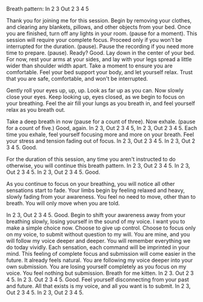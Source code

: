 Breath pattern:
In 2 3
Out 2 3 4 5

Thank you for joining me for this session. Begin by removing your clothes, and clearing any blankets, pillows, and other objects from your bed. Once you are finished, turn off any lights in your room. (pause for a moment). This session will require your complete focus. Proceed only if you won't be interrupted for the duration. (pause). Pause the recording if you need more time to prepare. (pause). Ready? Good. Lay down in the center of your bed. For now, rest your arms at your sides, and lay with your legs spread a little wider than shoulder width apart. Take a moment to ensure you are comfortable. Feel your bed support your body, and let yourself relax. Trust that you are safe, comfortable, and won't be interrupted. 

Gently roll your eyes up, up, up. Look as far up as you can. Now slowly close your eyes. Keep looking up, eyes closed, as we begin to focus on your breathing. Feel the air fill your lungs as you breath in, and feel yourself relax as you breath out.

Take a deep breath in now (pause for a count of three). Now exhale. (pause for a count of five.) Good, again. In 2 3, Out 2 3 4 5, In 2 3, Out 2 3 4 5. Each time you exhale, feel yourself focusing more and more on your breath. Feel your stress and tension fading out of focus. In 2 3, Out 2 3 4 5. In 2 3, Out 2 3 4 5. Good.

For the duration of this session, any time you aren't instructed to do otherwise, you will continue this breath pattern. In 2 3, Out 2 3 4 5. In 2 3, Out 2 3 4 5. In 2 3, Out 2 3 4 5. Good.

As you continue to focus on your breathing, you will notice all other sensations start to fade. Your limbs begin by feeling relaxed and heavy, slowly fading from your awareness. You feel no need to move, other than to breath. You will only move when you are told.

In 2 3, Out 2 3 4 5. Good. Begin to shift your awareness away from your breathing slowly, losing yourself in the sound of my voice. I want you to make a simple choice now. Choose to give up control. Choose to focus only on my voice, to submit without question to my will. You are mine, and you will follow my voice deeper and deeper. You will remember everything we do today vividly. Each sensation, each command will be imprinted in your mind. This feeling of complete focus and submission will come easier in the future. It already feels natural. You are following my voice deeper into your own submission. You are losing yourself completely as you focus on my voice. You feel nothing but submission. Breath for me kitten. In 2 3. Out 2 3 4 5. In 2 3. Out 2 3 4 5. Good. Feel yourself disconnecting from your past and future. All that exists is my voice, and all you want is to submit. In 2 3, Out 2 3 4 5. In 2 3, Out 2 3 4 5. 